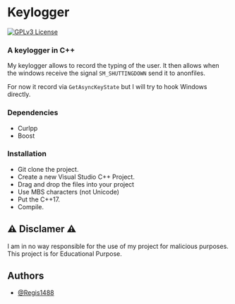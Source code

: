 # Keylogger

[![GPLv3 License](https://img.shields.io/badge/License-GPL%20v3-yellow.svg)](https://opensource.org/licenses/)

### A keylogger in C++

My keylogger allows to record the typing of the user. It then allows when the windows receive the signal `SM_SHUTTINGDOWN` send it to anonfiles.

For now it record via `GetAsyncKeyState` but I will try to hook Windows directly.

### Dependencies
* Curlpp
* Boost

### Installation

* Git clone the project.
* Create a new Visual Studio C++ Project.
* Drag and drop the files into your project
* Use MBS characters (not Unicode)
* Put the C++17.
* Compile.

## ⚠️ Disclamer ⚠️

I am in no way responsible for the use of my project for malicious purposes. This project is for Educational Purpose.

## Authors

- [@Regis1488](https://www.github.com/Regis1488)

